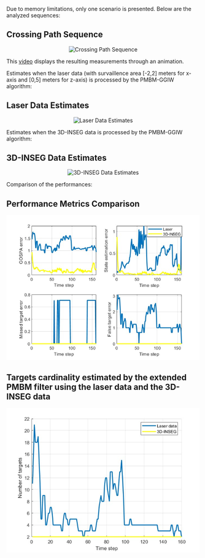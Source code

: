 Due to memory limitations, only one scenario is presented. Below are the analyzed sequences:

## Crossing Path Sequence
<div align="center">
  <img src="crossingpath.gif" alt="Crossing Path Sequence" />
</div>

This [video](https://youtu.be/QC90xarYXYo) displays the resulting measurements through an animation.

Estimates when the laser data (with survaillence area [-2,2] meters for x-axis and [0,5] meters for z-axis) is processed by the PMBM-GGIW algorithm:

## Laser Data Estimates
<div align="center">
  <img src="velodynegif_2.gif" alt="Laser Data Estimates" />
</div>

Estimates when the 3D-INSEG data is processed by the PMBM-GGIW algorithm:

## 3D-INSEG Data Estimates
<div align="center">
  <img src="3dinseggif.gif" alt="3D-INSEG Data Estimates" />
</div>

Comparison of the performances:

## Performance Metrics Comparison
<div align="center">
  <img src="comparison_metrics.jpg" alt="Performance Metrics Comparison" />
</div>

## Targets cardinality estimated by the extended PMBM filter using the laser data and the 3D-INSEG data
<div align="center">
  <img src="cardinality_comparison.jpg" alt="Cardinality Comparison" />
</div>
